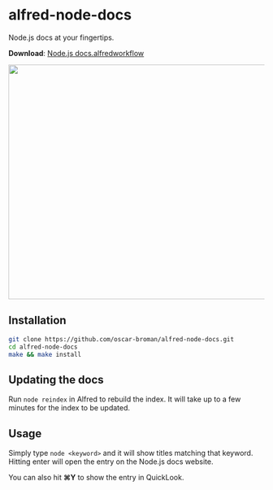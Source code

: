 alfred-node-docs
================

Node.js docs at your fingertips.

**Download**: [Node.js docs.alfredworkflow](https://github.com/oscar-broman/alfred-node-docs/blob/master/build/Node.js%20docs.alfredworkflow)

<p align="center">
  <img src="https://raw.github.com/oscar-broman/alfred-node-docs/master/preview.png" width="620" height="462">
</p>

## Installation

```bash
git clone https://github.com/oscar-broman/alfred-node-docs.git
cd alfred-node-docs
make && make install
```

## Updating the docs

Run `node reindex` in Alfred to rebuild the index. It will take up to a few minutes for the index to be updated.

## Usage

Simply type `node <keyword>` and it will show titles matching that keyword. Hitting enter will open the entry on the Node.js docs website.

You can also hit **⌘Y** to show the entry in QuickLook.
